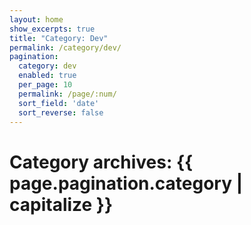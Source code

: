 ```yaml
---
layout: home
show_excerpts: true
title: "Category: Dev"
permalink: /category/dev/
pagination:
  category: dev
  enabled: true
  per_page: 10
  permalink: /page/:num/
  sort_field: 'date'
  sort_reverse: false
---
```


<h1>Category archives: {{ page.pagination.category | capitalize }}</h1>
